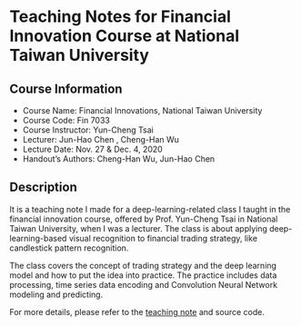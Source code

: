 # Teaching Notes for Financial Innovation Course at National Taiwan University
## Course Information
- Course Name: Financial Innovations, National Taiwan University
- Course Code: Fin 7033
- Course Instructor: Yun-Cheng Tsai
- Lecturer: Jun-Hao Chen , Cheng-Han Wu
- Lecture Date: Nov. 27 & Dec. 4, 2020
- Handout’s Authors: Cheng-Han Wu, Jun-Hao Chen
## Description
It is a teaching note I made for a deep-learning-related class I taught in the financial innovation course, offered by Prof. Yun-Cheng Tsai in National Taiwan University, when I was a lecturer. The class is about applying deep-learning-based visual recognition to financial trading strategy, like candlestick pattern recognition. 

The class covers the concept of trading strategy and the deep learning model and how to put the idea into practice. The practice includes data processing, time series data encoding and Convolution Neural Network modeling and predicting.

For more details, please refer to the [teaching note](https://github.com/albert0796/MachineLearning/blob/master/Financial%20Innovation%20Teaching%20Notes/TeachingNote.md) and source code.
